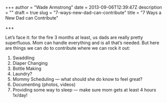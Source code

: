 +++
author = "Wade Armstrong"
date = 2013-09-06T12:39:47Z
description = ""
draft = true
slug = "7-ways-new-dad-can-contribute"
title = "7 Ways a New Dad can Contribute"

+++


Let’s face it: for the fire 3 months at least, us dads are really pretty superfluous. Mom can handle everything and is all that’s needed. But here are things we can do to contribute where we can rock it out:

1. Swaddling
2. Diaper Changing
3. Bottle Making
4. Laundry?
5. Mommy Scheduling — what should she do know to feel great?
6. Documenting (photos, videos)
7. Providing some way to sleep — make sure mom gets at least 4 hours 1x/day!

